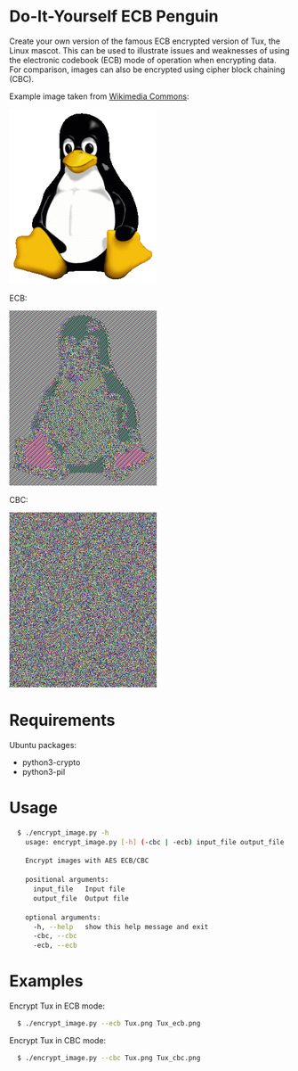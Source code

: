 # Do-It-Yourself ECB Penguin

Create your own version of the famous ECB encrypted version of Tux, the Linux
mascot. This can be used to illustrate issues and weaknesses of using the
electronic codebook (ECB) mode of operation when encrypting data. For
comparison, images can also be encrypted using cipher block chaining (CBC).

Example image taken from
[Wikimedia Commons](https://commons.wikimedia.org/wiki/File:Tux.png):

![tux](https://raw.githubusercontent.com/pakesson/diy-ecb-penguin/master/Tux.png)

ECB:

![tux_ecb](https://raw.githubusercontent.com/pakesson/diy-ecb-penguin/master/Tux_ecb.png)

CBC:

![tux_cbc](https://raw.githubusercontent.com/pakesson/diy-ecb-penguin/master/Tux_cbc.png)

# Requirements

Ubuntu packages:
  * python3-crypto
  * python3-pil

# Usage

```bash
  $ ./encrypt_image.py -h
    usage: encrypt_image.py [-h] (-cbc | -ecb) input_file output_file

    Encrypt images with AES ECB/CBC

    positional arguments:
      input_file   Input file
      output_file  Output file

    optional arguments:
      -h, --help   show this help message and exit
      -cbc, --cbc
      -ecb, --ecb
```

# Examples
Encrypt Tux in ECB mode:

```bash
  $ ./encrypt_image.py --ecb Tux.png Tux_ecb.png
```

Encrypt Tux in CBC mode:

```bash
  $ ./encrypt_image.py --cbc Tux.png Tux_cbc.png
```

